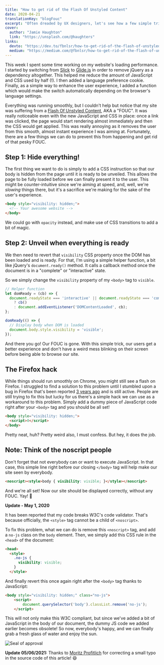```yaml
---
title: "How to get rid of the Flash Of Unstyled Content"
date: 2020-04-21
translationKey: "blogFouc"
excerpt: "Often dreaded by UX designers, let's see how a few simple tricks can help us get rid of this nuisance that is the Flash Of Unstyled Content."
cover:
  author: "Jamie Haughton"
  link: "https://unsplash.com/@haughters"
links:
  devto: "https://dev.to/fbnlsr/how-to-get-rid-of-the-flash-of-unstyled-content-5e7"
  medium: "https://medium.com/@fbnlsr/how-to-get-rid-of-the-flash-of-unstyled-content-d6b79bf5d75f"
---
```

This week I spent some time working on my website's loading performance. I started by switching from [Slick](https://kenwheeler.github.io/slick/) to [Glide.js](https://glidejs.com/) in order to remove jQuery as a dependency altogether. This helped me reduce the amount of JavaScript and CSS used by half (!). I then added a language preference cookie. Finally, as a simple way to enhance the user experience, I added a function which would make the switch automatically depending on the browser's language settings.

Everything was running smoothly, but I couldn't help but notice that my site was suffering from a [Flash Of Unstyled Content](https://en.wikipedia.org/wiki/Flash_of_unstyled_content), AKA a "FOUC". It was really noticeable even with the new JavaScript and CSS in place: once a link was clicked, the page would start rendering almost immediately and then the CSS would get applied. This was really annoying as it removes the user from this smooth, almost instant experience I was aiming at. Fortunately, there are a few things we can do to prevent this from happening and get rid of that pesky FOUC.

## Step 1: Hide everything!

The first thing we want to do is simply to add a CSS instruction so that our body is hidden from the page until it is ready to be unveiled. This allows the page to be fully loaded before we can finally present it to the user. This might be counter-intuitive since we're aiming at speed, and, well, we're *slowing* things there, but it's a sacrifice we're making for the sake of the user's experience.

```html
<body style="visibility: hidden;">
  <!-- Your awesome website -->
</body>
```

We could go with `opacity` instead, and make use of CSS transitions to add a bit of magic.

## Step 2: Unveil when everything is ready

We then need to revert that `visibility` CSS property once the DOM has been loaded and is ready. For that, I'm using a simple helper function, a bit like jQuery's `document.ready()` method. It calls a callback method once the document is in a "complete" or "interactive" state.

So we simply change the `visibility` property of my `<body>` tag to `visible`.

```js
// Helper function
let domReady = (cb) => {
  document.readyState === 'interactive' || document.readyState === 'complete'
    ? cb()
    : document.addEventListener('DOMContentLoaded', cb);
};

domReady(() => {
  // Display body when DOM is loaded
  document.body.style.visibility = 'visible';
});
```

And there you go! Our FOUC is gone. With this simple trick, our users get a better experience and don't have a weird mess blinking on their screen before being able to browse our site.

## The Firefox hack

While things should run smoothly on Chrome, you might still see a flash on Firefox. I struggled to find a solution to this problem until I stumbled upon a bug in Firefox that's been reported [3 years ago](https://bugzilla.mozilla.org/show_bug.cgi?id=1404468) and is still active. People are still trying to fix this but lucky for us there's a simple hack we can use as a workaround to this problem. Simply add a dummy piece of JavaScript code right after your `<body>` tag and you should be all set!

```html
<body style="visibility: hidden;">
  <script>0</script>
</body>
```

Pretty neat, huh? Pretty weird also, I must confess. But hey, it does the job.

## Note: Think of the noscript people

Don't forget that not everybody can or want to execute JavaScript. In that case, this simple line right before our closing `</body>` tag will help make our site seen by everybody.

```html
<noscript><style>body { visibility: visible; }</style></noscript>
```

And we're all set! Now our site should be displayed correctly, without any FOUC. Yay! 🎉

**Update - May 1, 2020**

It has been reported that my code breaks W3C's code validator. That's because officially, the `<style>` tag cannot be a child of `<noscript>`.

To fix this problem, what we can do is remove this `<noscript>` tag, and add a `no-js` class on the `body` element. Then, we simply add this CSS rule in the `<head>` of the document:

```html
<head>
  <style>
    .no-js {
      visibility: visible;
    }
  </style>
```

And finally revert this once again right after the `<body>` tag thanks to JavaScript:

```html
<body style="visibility: hidden;" class="no-js">
    <script>
        document.querySelector('body').classList.remove('no-js');
    </script>
```

This will not only make this W3C compliant, but since we've added a bit of JavaScript in the body of our document, the dummy JS code we added earlier becomes obsolete! So now, everybody's happy, and we can finally grab a fresh glass of water and enjoy the sun.

![Seal of approval](/img/blog/2020-04-21/sealofapproval.jpg)

**Update 05/06/2021:** Thanks to [Moritz Profitlich](https://profitlich.ch/) for correcting a small typo in the source code of this article! 😄
